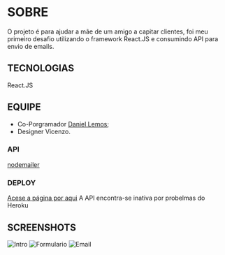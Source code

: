 # SOBRE
O projeto é para ajudar a mãe de um amigo a capitar clientes, foi meu primeiro desafio utilizando o framework React.JS e consumindo API para envio de emails.

## TECNOLOGIAS
React.JS

## EQUIPE
- Co-Porgramador [Daniel Lemos](https://github.com/DanielLemosELEMESMO/);
- Designer Vicenzo.

### API
[nodemailer](https://nodemailer.com/usage/)

### DEPLOY
[Acese a página por aqui](https://taj-home-resort-capitation.netlify.app)
A API encontra-se inativa por probelmas do Heroku

## SCREENSHOTS
![Intro](https://user-images.githubusercontent.com/78094903/189253500-7855639d-cf8d-494d-b969-02ae83eb18d2.png)
![Formulario](https://user-images.githubusercontent.com/78094903/189253575-76165ea3-ecaa-4fdd-acfe-c9856c393e21.png)
![Email](https://user-images.githubusercontent.com/78094903/189253623-e9e1fdc4-a7df-4950-b09a-91e2becac020.png)
